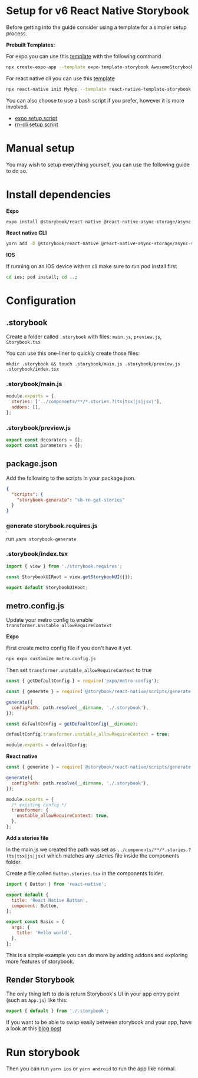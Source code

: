 # Setup for v6 React Native Storybook

Before getting into the guide consider using a template for a simpler setup process.

**Prebuilt Templates:**

For expo you can use this [template](https://github.com/dannyhw/expo-template-storybook) with the following command

```sh
npx create-expo-app --template expo-template-storybook AwesomeStorybook
```

For react native cli you can use this [template](https://github.com/dannyhw/react-native-template-storybook)

```sh
npx react-native init MyApp --template react-native-template-storybook
```

You can also choose to use a bash script if you prefer, however it is more involved.

- [expo setup script](https://gist.github.com/dannyhw/92b3ff0d6ccaead9df2820a507154b87)
- [rn-cli setup script](https://gist.github.com/dannyhw/9b84973dcc6ff4fa2e86e32d571d294e)

# Manual setup

You may wish to setup everything yourself, you can use the following guide to do so.

# Install dependencies

**Expo**

```sh
expo install @storybook/react-native @react-native-async-storage/async-storage react-dom react-native-safe-area-context
```

**React native CLI**

```sh
yarn add -D @storybook/react-native @react-native-async-storage/async-storage react-native-safe-area-context react-dom
```

**IOS**

If running on an IOS device with rn cli make sure to run pod install first

```sh
cd ios; pod install; cd ..;
```

# Configuration

## .storybook

Create a folder called `.storybook` with files: `main.js`, `preview.js`, `Storybook.tsx`

You can use this one-liner to quickly create those files:

```console
mkdir .storybook && touch .storybook/main.js .storybook/preview.js .storybook/index.tsx
```

### .storybook/main.js

```js
module.exports = {
  stories: ['../components/**/*.stories.?(ts|tsx|js|jsx)'],
  addons: [],
};
```

### .storybook/preview.js

```js
export const decorators = [];
export const parameters = {};
```

## package.json

Add the following to the scripts in your package.json.

```json
{
  "scripts": {
    "storybook-generate": "sb-rn-get-stories"
  }
}
```

### generate storybook.requires.js

run `yarn storybook-generate`

### .storybook/index.tsx

```jsx
import { view } from './storybook.requires';

const StorybookUIRoot = view.getStorybookUI({});

export default StorybookUIRoot;
```

## metro.config.js

Update your metro config to enable `transformer.unstable_allowRequireContext`

**Expo**

First create metro config file if you don't have it yet.

```sh
npx expo customize metro.config.js
```

Then set `transformer.unstable_allowRequireContext` to true

```js
const { getDefaultConfig } = require('expo/metro-config');

const { generate } = require('@storybook/react-native/scripts/generate');

generate({
  configPath: path.resolve(__dirname, './.storybook'),
});

const defaultConfig = getDefaultConfig(__dirname);

defaultConfig.transformer.unstable_allowRequireContext = true;

module.exports = defaultConfig;
```

**React native**

```js
const { generate } = require('@storybook/react-native/scripts/generate');

generate({
  configPath: path.resolve(__dirname, './.storybook'),
});

module.exports = {
  /* existing config */
  transformer: {
    unstable_allowRequireContext: true,
  },
};
```

**Add a stories file**

In the main.js we created the path was set as `../components/**/*.stories.?(ts|tsx|js|jsx)` which matches any .stories file inside the components folder.

Create a file called `Button.stories.tsx` in the components folder.

```jsx
import { Button } from 'react-native';

export default {
  title: 'React Native Button',
  component: Button,
};

export const Basic = {
  args: {
    title: 'Hello world',
  },
};
```

This is a simple example you can do more by adding addons and exploring more features of storybook.

## Render Storybook

The only thing left to do is return Storybook's UI in your app entry point (such as `App.js`) like this:

```jsx
export { default } from './.storybook';
```

If you want to be able to swap easily between storybook and your app, have a look at this [blog post](https://dev.to/dannyhw/how-to-swap-between-react-native-storybook-and-your-app-p3o)

# Run storybook

Then you can run `yarn ios` or `yarn android` to run the app like normal.
